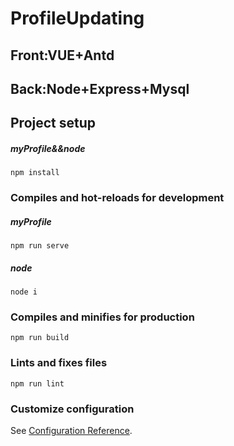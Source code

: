 # ProfileUpdating
## Front:VUE+Antd
## Back:Node+Express+Mysql

## Project setup
##### myProfile&&node
```
npm install
```

### Compiles and hot-reloads for development
##### myProfile
```
npm run serve
```
##### node
```
node i
```

### Compiles and minifies for production
```
npm run build
```

### Lints and fixes files
```
npm run lint
```

### Customize configuration
See [Configuration Reference](https://cli.vuejs.org/config/).
